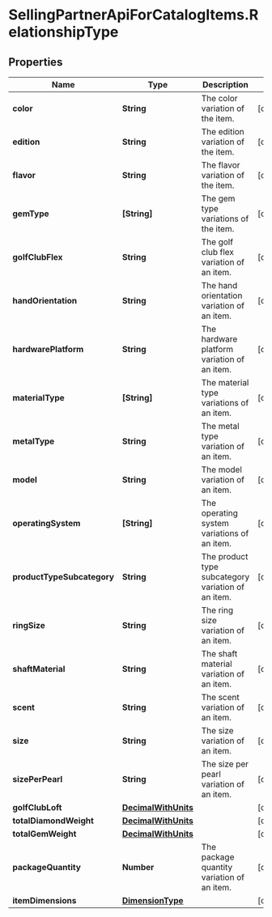 # SellingPartnerApiForCatalogItems.RelationshipType

## Properties
Name | Type | Description | Notes
------------ | ------------- | ------------- | -------------
**color** | **String** | The color variation of the item. | [optional] 
**edition** | **String** | The edition variation of the item. | [optional] 
**flavor** | **String** | The flavor variation of the item. | [optional] 
**gemType** | **[String]** | The gem type variations of the item. | [optional] 
**golfClubFlex** | **String** | The golf club flex variation of an item. | [optional] 
**handOrientation** | **String** | The hand orientation variation of an item. | [optional] 
**hardwarePlatform** | **String** | The hardware platform variation of an item. | [optional] 
**materialType** | **[String]** | The material type variations of an item. | [optional] 
**metalType** | **String** | The metal type variation of an item. | [optional] 
**model** | **String** | The model variation of an item. | [optional] 
**operatingSystem** | **[String]** | The operating system variations of an item. | [optional] 
**productTypeSubcategory** | **String** | The product type subcategory variation of an item. | [optional] 
**ringSize** | **String** | The ring size variation of an item. | [optional] 
**shaftMaterial** | **String** | The shaft material variation of an item. | [optional] 
**scent** | **String** | The scent variation of an item. | [optional] 
**size** | **String** | The size variation of an item. | [optional] 
**sizePerPearl** | **String** | The size per pearl variation of an item. | [optional] 
**golfClubLoft** | [**DecimalWithUnits**](DecimalWithUnits.md) |  | [optional] 
**totalDiamondWeight** | [**DecimalWithUnits**](DecimalWithUnits.md) |  | [optional] 
**totalGemWeight** | [**DecimalWithUnits**](DecimalWithUnits.md) |  | [optional] 
**packageQuantity** | **Number** | The package quantity variation of an item. | [optional] 
**itemDimensions** | [**DimensionType**](DimensionType.md) |  | [optional] 

